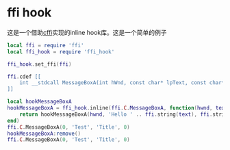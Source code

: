 # ffi hook

这是一个借助[cffi](https://github.com/q66/cffi-lua)实现的inline hook库。这是一个简单的例子

``` lua
local ffi = require 'ffi'
local ffi_hook = require 'ffi_hook'

ffi_hook.set_ffi(ffi)

ffi.cdef [[
    int __stdcall MessageBoxA(int hWnd, const char* lpText, const char* lpCaption, unsigned int uType);
]]

local hookMessageBoxA 
hookMessageBoxA = ffi_hook.inline(ffi.C.MessageBoxA, function(hwnd, text, title, type)
    return hookMessageBoxA(hwnd, 'Hello ' .. ffi.string(text), ffi.string(title), type)
end)
ffi.C.MessageBoxA(0, 'Test', 'Title', 0)
hookMessageBoxA:remove()
ffi.C.MessageBoxA(0, 'Test', 'Title', 0)
```
